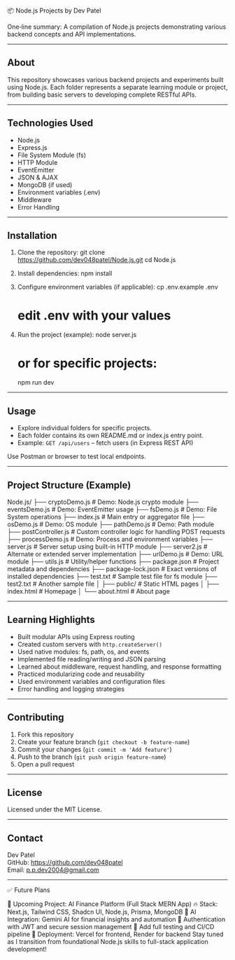 
📦 Node.js Projects by Dev Patel

One‑line summary: A compilation of Node.js projects demonstrating various backend concepts and API implementations.

---


## About

This repository showcases various backend projects and experiments built using Node.js. Each folder represents a separate learning module or project, from building basic servers to developing complete RESTful APIs.

---

## Technologies Used

- Node.js
- Express.js
- File System Module (fs)
- HTTP Module
- EventEmitter
- JSON & AJAX
- MongoDB (if used)
- Environment variables (.env)
- Middleware
- Error Handling

---

## Installation

1. Clone the repository:
   git clone https://github.com/dev048patel/Node.js.git
   cd Node.js

2. Install dependencies:
   npm install

3. Configure environment variables (if applicable):
   cp .env.example .env
   # edit .env with your values

4. Run the project (example):
   node server.js
   # or for specific projects:
   npm run dev

---

## Usage

- Explore individual folders for specific projects.
- Each folder contains its own README.md or index.js entry point.
- Example: `GET /api/users` – fetch users (in Express REST API)

Use Postman or browser to test local endpoints.

---

## Project Structure (Example)

Node.js/
├── cryptoDemo.js           # Demo: Node.js crypto module
├── eventsDemo.js           # Demo: EventEmitter usage
├── fsDemo.js               # Demo: File System operations
├── index.js                # Main entry or aggregator file
├── osDemo.js               # Demo: OS module
├── pathDemo.js             # Demo: Path module
├── postController.js       # Custom controller logic for handling POST requests
├── processDemo.js          # Demo: Process and environment variables
├── server.js               # Server setup using built-in HTTP module
├── server2.js              # Alternate or extended server implementation
├── urlDemo.js              # Demo: URL module
├── utils.js                # Utility/helper functions
├── package.json            # Project metadata and dependencies
├── package-lock.json       # Exact versions of installed dependencies
├── test.txt                # Sample test file for fs module
├── test2.txt               # Another sample file
│
├── public/                 # Static HTML pages
│   ├── index.html          # Homepage
│   └── about.html          # About page


---

## Learning Highlights

- Built modular APIs using Express routing
- Created custom servers with `http.createServer()`
- Used native modules: fs, path, os, and events
- Implemented file reading/writing and JSON parsing
- Learned about middleware, request handling, and response formatting
- Practiced modularizing code and reusability
- Used environment variables and configuration files
- Error handling and logging strategies

---

## Contributing

1. Fork this repository
2. Create your feature branch (`git checkout -b feature-name`)
3. Commit your changes (`git commit -m 'Add feature'`)
4. Push to the branch (`git push origin feature-name`)
5. Open a pull request

---

## License

Licensed under the MIT License.

---

## Contact

Dev Patel  
GitHub: https://github.com/dev048patel  
Email: p.p.dev2004@gmail.com

---

✅ Future Plans

🚧 Upcoming Project: AI Finance Platform (Full Stack MERN App)
🔥 Stack: Next.js, Tailwind CSS, Shadcn UI, Node.js, Prisma, MongoDB
🤖 AI Integration: Gemini AI for financial insights and automation
🔐 Authentication with JWT and secure session management
🧪 Add full testing and CI/CD pipeline
🚀 Deployment: Vercel for frontend, Render for backend
Stay tuned as I transition from foundational Node.js skills to full-stack application development!

